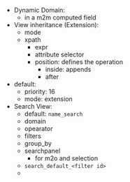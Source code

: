 - Dynamic Domain:
	- in a m2m computed field
- View inheritance (Extension):
	- mode
	- xpath
		- expr
		- attribute selector
		- position: defines the operation
			- inside: appends
			- after
- default:
	- priority: 16
	- mode: extension
- Search View:
	- default: `name_search`
	- domain
	- opearator
	- filters
	- group_by
	- searchpanel
		- for m2o and selection
	- `search_default_<filter id>`
	- 